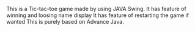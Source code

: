 This is a Tic-tac-toe game made by using JAVA Swing.
It has feature of winning and loosing name display
It has feature of restarting the game if wanted
This is purely based on Advance Java.
